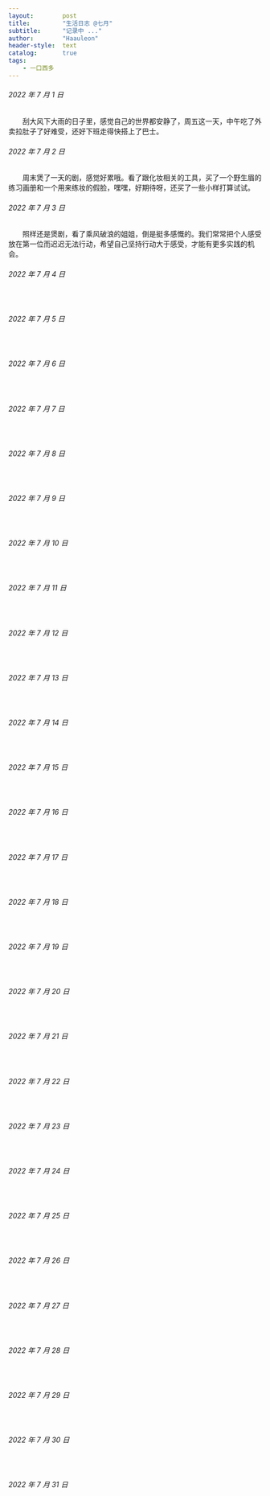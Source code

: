 ```yaml
---
layout:        post
title:         "生活日志 @七月"
subtitle:      "记录中 ..."
author:        "Haauleon"
header-style:  text
catalog:       true
tags:
    - 一口西多
---
```


###### 2022 年 7 月 1 日
&emsp;&emsp;刮大风下大雨的日子里，感觉自己的世界都安静了，周五这一天，中午吃了外卖拉肚子了好难受，还好下班走得快搭上了巴士。

###### 2022 年 7 月 2 日
&emsp;&emsp;周末煲了一天的剧，感觉好累哦。看了跟化妆相关的工具，买了一个野生眉的练习画册和一个用来练妆的假脸，嘿嘿，好期待呀，还买了一些小样打算试试。

###### 2022 年 7 月 3 日
&emsp;&emsp;照样还是煲剧，看了乘风破浪的姐姐，倒是挺多感慨的。我们常常把个人感受放在第一位而迟迟无法行动，希望自己坚持行动大于感受，才能有更多实践的机会。

###### 2022 年 7 月 4 日
&emsp;&emsp;

###### 2022 年 7 月 5 日
&emsp;&emsp;

###### 2022 年 7 月 6 日
&emsp;&emsp;

###### 2022 年 7 月 7 日
&emsp;&emsp;

###### 2022 年 7 月 8 日
&emsp;&emsp;

###### 2022 年 7 月 9 日
&emsp;&emsp;

###### 2022 年 7 月 10 日
&emsp;&emsp;

###### 2022 年 7 月 11 日
&emsp;&emsp;

###### 2022 年 7 月 12 日
&emsp;&emsp;

###### 2022 年 7 月 13 日
&emsp;&emsp;

###### 2022 年 7 月 14 日
&emsp;&emsp;

###### 2022 年 7 月 15 日
&emsp;&emsp;

###### 2022 年 7 月 16 日
&emsp;&emsp;

###### 2022 年 7 月 17 日
&emsp;&emsp;

###### 2022 年 7 月 18 日
&emsp;&emsp;

###### 2022 年 7 月 19 日
&emsp;&emsp;

###### 2022 年 7 月 20 日
&emsp;&emsp;

###### 2022 年 7 月 21 日
&emsp;&emsp;

###### 2022 年 7 月 22 日
&emsp;&emsp;

###### 2022 年 7 月 23 日
&emsp;&emsp;

###### 2022 年 7 月 24 日
&emsp;&emsp;

###### 2022 年 7 月 25 日
&emsp;&emsp;

###### 2022 年 7 月 26 日
&emsp;&emsp;

###### 2022 年 7 月 27 日
&emsp;&emsp;

###### 2022 年 7 月 28 日
&emsp;&emsp;

###### 2022 年 7 月 29 日
&emsp;&emsp;

###### 2022 年 7 月 30 日
&emsp;&emsp;

###### 2022 年 7 月 31 日
&emsp;&emsp;